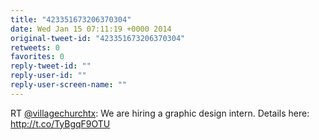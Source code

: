 ```yaml
---
title: "423351673206370304"
date: Wed Jan 15 07:11:19 +0000 2014
original-tweet-id: "423351673206370304"
retweets: 0
favorites: 0
reply-tweet-id: ""
reply-user-id: ""
reply-user-screen-name: ""
---
```

RT <a href="https://twitter.com/villagechurchtx">@villagechurchtx</a>: We are hiring a graphic design intern. Details here: http://t.co/TyBgqF9OTU
